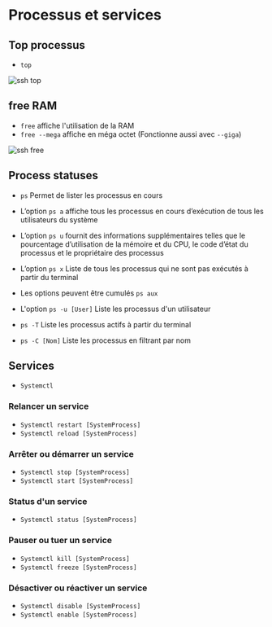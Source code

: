 # Processus et services 
## Top processus
- `top`

![ssh top](https://github.com/Altherneum/.github/assets/84735589/e7e272f8-3da0-4ca9-a531-391a38c27ea9)

## free RAM
- `free` affiche l'utilisation de la RAM
- `free --mega` affiche en méga octet (Fonctionne aussi avec `--giga`)

![ssh free](https://github.com/Altherneum/.github/assets/84735589/4817a67a-97d9-4a29-9e72-a00d2818800f)

## Process statuses
- `ps` Permet de lister les processus en cours
- L’option `ps a` affiche tous les processus en cours d’exécution de tous les utilisateurs du système
- L’option `ps u` fournit des informations supplémentaires telles que le pourcentage d’utilisation de la mémoire et du CPU, le code d’état du processus et le propriétaire des processus
- L’option `ps x` Liste de tous les processus qui ne sont pas exécutés à partir du terminal
- Les options peuvent être cumulés `ps aux`

- L'option `ps -u [User]` Liste les processus d'un utilisateur
- `ps -T` Liste les processus actifs à partir du terminal
- `ps -C [Nom]` Liste les processus en filtrant par nom

## Services
- `Systemctl`
### Relancer un service
  - `Systemctl restart [SystemProcess]`
  - `Systemctl reload [SystemProcess]`

### Arrêter ou démarrer un service
  - `Systemctl stop [SystemProcess]`
  - `Systemctl start [SystemProcess]`

### Status d'un service
  - `Systemctl status [SystemProcess]`

### Pauser ou tuer un service
  - `Systemctl kill [SystemProcess]`
  - `Systemctl freeze [SystemProcess]`

### Désactiver ou réactiver un service
  - `Systemctl disable [SystemProcess]`
  - `Systemctl enable [SystemProcess]`